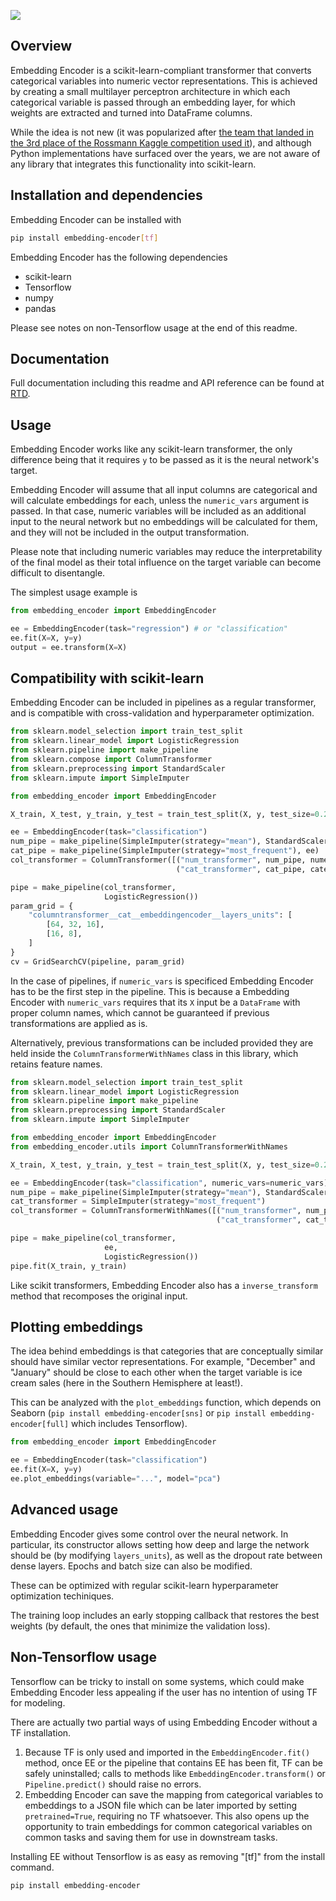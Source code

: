 ![](https://raw.githubusercontent.com/cpa-analytics/embedding-encoder/main/logo.png)

## Overview

Embedding Encoder is a scikit-learn-compliant transformer that converts categorical variables into numeric vector representations. This is achieved by creating a small multilayer perceptron architecture in which each categorical variable is passed through an embedding layer, for which weights are extracted and turned into DataFrame columns.

While the idea is not new (it was popularized after [the team that landed in the 3rd place of the Rossmann Kaggle competition used it](https://www.kaggle.com/c/rossmann-store-sales/discussion/17974)), and although Python implementations have surfaced over the years, we are not aware of any library that integrates this functionality into scikit-learn.

## Installation and dependencies

Embedding Encoder can be installed with

```bash
pip install embedding-encoder[tf]
```

Embedding Encoder has the following dependencies
* scikit-learn
* Tensorflow
* numpy
* pandas

Please see notes on non-Tensorflow usage at the end of this readme.

## Documentation

Full documentation including this readme and API reference can be found at [RTD](https://embedding-encoder.readthedocs.io/en/latest).

## Usage

Embedding Encoder works like any scikit-learn transformer, the only difference being that it requires `y` to be passed as it is the neural network's target.

Embedding Encoder will assume that all input columns are categorical and will calculate embeddings for each, unless the `numeric_vars` argument is passed. In that case, numeric variables will be included as an additional input to the neural network but no embeddings will be calculated for them, and they will not be included in the output transformation.

Please note that including numeric variables may reduce the interpretability of the final model as their total influence on the target variable can become difficult to disentangle.

The simplest usage example is

```python
from embedding_encoder import EmbeddingEncoder

ee = EmbeddingEncoder(task="regression") # or "classification"
ee.fit(X=X, y=y)
output = ee.transform(X=X)
```

## Compatibility with scikit-learn

Embedding Encoder can be included in pipelines as a regular transformer, and is compatible with cross-validation and hyperparameter optimization.

```python
from sklearn.model_selection import train_test_split
from sklearn.linear_model import LogisticRegression
from sklearn.pipeline import make_pipeline
from sklearn.compose import ColumnTransformer
from sklearn.preprocessing import StandardScaler
from sklearn.impute import SimpleImputer

from embedding_encoder import EmbeddingEncoder

X_train, X_test, y_train, y_test = train_test_split(X, y, test_size=0.2)

ee = EmbeddingEncoder(task="classification")
num_pipe = make_pipeline(SimpleImputer(strategy="mean"), StandardScaler())
cat_pipe = make_pipeline(SimpleImputer(strategy="most_frequent"), ee)
col_transformer = ColumnTransformer([("num_transformer", num_pipe, numeric_vars),
                                     ("cat_transformer", cat_pipe, categorical_vars)])

pipe = make_pipeline(col_transformer,
                     LogisticRegression())
param_grid = {
    "columntransformer__cat__embeddingencoder__layers_units": [
        [64, 32, 16],
        [16, 8],
    ]
}
cv = GridSearchCV(pipeline, param_grid)
```

In the case of pipelines, if `numeric_vars` is specificed Embedding Encoder has to be the first step in the pipeline. This is because a Embedding Encoder with `numeric_vars` requires that its `X` input be a `DataFrame` with proper column names, which cannot be guaranteed if previous transformations are applied as is.

Alternatively, previous transformations can be included provided they are held inside the `ColumnTransformerWithNames` class in this library, which retains feature names.


```python
from sklearn.model_selection import train_test_split
from sklearn.linear_model import LogisticRegression
from sklearn.pipeline import make_pipeline
from sklearn.preprocessing import StandardScaler
from sklearn.impute import SimpleImputer

from embedding_encoder import EmbeddingEncoder
from embedding_encoder.utils import ColumnTransformerWithNames

X_train, X_test, y_train, y_test = train_test_split(X, y, test_size=0.2)

ee = EmbeddingEncoder(task="classification", numeric_vars=numeric_vars)
num_pipe = make_pipeline(SimpleImputer(strategy="mean"), StandardScaler())
cat_transformer = SimpleImputer(strategy="most_frequent")
col_transformer = ColumnTransformerWithNames([("num_transformer", num_pipe, numeric_vars),
                                              ("cat_transformer", cat_transformer, categorical_vars)])

pipe = make_pipeline(col_transformer,
                     ee,
                     LogisticRegression())
pipe.fit(X_train, y_train)
```

Like scikit transformers, Embedding Encoder also has a `inverse_transform` method that recomposes the original input.

## Plotting embeddings

The idea behind embeddings is that categories that are conceptually similar should have similar vector representations. For example, "December" and "January" should be close to each other when the target variable is ice cream sales (here in the Southern Hemisphere at least!).

This can be analyzed with the `plot_embeddings` function, which depends on Seaborn (`pip install embedding-encoder[sns]` or `pip install embedding-encoder[full]` which includes Tensorflow).

```python
from embedding_encoder import EmbeddingEncoder

ee = EmbeddingEncoder(task="classification")
ee.fit(X=X, y=y)
ee.plot_embeddings(variable="...", model="pca")
```

## Advanced usage

Embedding Encoder gives some control over the neural network. In particular, its constructor allows setting how deep and large the network should be (by modifying `layers_units`), as well as the dropout rate between dense layers. Epochs and batch size can also be modified.

These can be optimized with regular scikit-learn hyperparameter optimization techiniques.

The training loop includes an early stopping callback that restores the best weights (by default, the ones that minimize the validation loss).

## Non-Tensorflow usage

Tensorflow can be tricky to install on some systems, which could make Embedding Encoder less appealing if the user has no intention of using TF for modeling.

There are actually two partial ways of using Embedding Encoder without a TF installation.

1. Because TF is only used and imported in the `EmbeddingEncoder.fit()` method, once EE or the pipeline that contains EE has been fit, TF can be safely uninstalled; calls to methods like `EmbeddingEncoder.transform()` or `Pipeline.predict()` should raise no errors.
2. Embedding Encoder can save the mapping from categorical variables to embeddings to a JSON file which can be later imported by setting `pretrained=True`, requiring no TF whatsoever. This also opens up the opportunity to train embeddings for common categorical variables on common tasks and saving them for use in downstream tasks.

Installing EE without Tensorflow is as easy as removing "[tf]" from the install command.

```bash
pip install embedding-encoder
```
